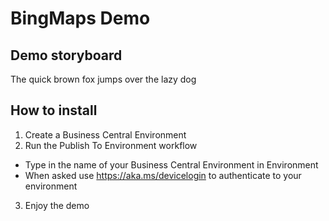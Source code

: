 # BingMaps Demo

## Demo storyboard
The quick brown fox jumps over the lazy dog

## How to install
1. Create a Business Central Environment
2. Run the Publish To Environment workflow
- Type in the name of your Business Central Environment in Environment
- When asked use https://aka.ms/devicelogin to authenticate to your environment
3. Enjoy the demo
